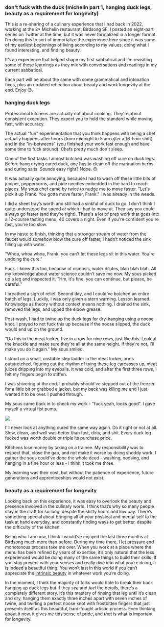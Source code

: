 ### don't fuck with the duck (michelin part 1, hanging duck legs, beauty as a requirement for longevity)

This is a re-sharing of a culinary experience that I had back in 2022, working at the 2* Michelin restaurant, Birdsong SF. I posted an eight-part series on Twitter at the time, but it was never formalized in a longer format. I’m doing this to sort of immortalize the experience here since it was some of my earliest beginnings of living according to my values, doing what I found interesting, and finding beauty.

It’s an experience that helped shape my first sabbatical and I’m revisiting some of these learnings as they mix with conversations and readings in my current sabbatical.

Each part will be about the same with some grammatical and intonation fixes, plus an updated reflection about beauty and work longevity at the end. Enjoy 😌.

### hanging duck legs

Professional kitchens are actually not about cooking. They're about consistent execution. They expect you to hold the standard while moving fast, with accuracy.

The actual "fun" experimentation that you think happens with being a chef actually happens after hours (from midnight to 5 am _after_ a 16-hour shift) and in the "in-betweens" (you finished your work fast enough and have some time to fuck around). Chefs pretty much don't sleep.

One of the first tasks I almost botched was washing off cure on duck legs. Before hang drying cured duck, one has to clean off the marination herbs and curing salts. Sounds easy right? Nope. 😐

It was actually quite annoying, because I had to wash off these little bits of juniper, peppercorns, and pine needles embedded in the hard to reach places. My sous chef came by twice to nudge me to move faster. "Let's pick it up Frank. You gotta move faster, Frank." I was already in the weeds.

I did a sheet tray’s worth and still had a sinkful of duck to go. I don’t think I quite understood the speed at which I had to move at. They say you could always go faster (and they’re right). There's a lot of prep work that goes into a 12-course tasting menu, 40 covers a night. Even if you're confident you're fast, you're too slow.

In my haste to finish, thinking that a stronger stream of water from the faucet would somehow blow the cure off faster, I hadn’t noticed the sink filling up with water.

"Whoa, whoa whoa, Frank, you can't let these legs sit in this water. You're undoing the cure."

Fuck. I knew this too, because of osmosis, water dilutes, blah blah blah. All my knowledge about water science couldn't save me now. My sous picked up a leg and inspected it. "Hm, it's fine, you can continue, but please, be careful."

I breathed a sigh of relief. Second day, and I could've botched an entire batch of legs. Luckily, I was only given a stern warning. Lesson learned. Knowledge as theory without context means nothing. I drained the sink, removed the legs, and upped the elbow grease.

Post-wash, I had to twine up the duck legs for dry-hanging using a noose knot. I prayed to not fuck this up because if the noose slipped, the duck would end up on the ground.

"Do this in the meat locker, five in a row for nine rows, just like this. Look at the knuckle and make sure they're all at the same height. If they're not, I'll make you do it again." My sous smiled.

I stood on a small, unstable step ladder in the meat locker, arms outstretched, figuring out the rhythm of tying these leg carcasses up, meat juices dripping into my eyeballs. It was cold, and after the first three rows, I felt my fingers begin to stiffen.

I was shivering at the end. I probably should've stepped out of the freezer for a little bit or grabbed a jacket, but my back was killing me and I just wanted it to be over. I pushed through. 

My sous came back in to check my work - "fuck yeah, looks good". I gave myself a virtual fist pump.

![](duck-legs.jpg)

I'll never look at anything cured the same way again. Do it right or not at all. Slow, clean, and well was better than fast, dirty, and shit. Every duck leg fucked was worth double or triple its purchase price.

Kitchens lose money by taking on a trainee. My responsibility was to respect that, close the gap, and not make it worse by doing shoddy work. I gather the sous could've done the whole deed - washing, noosing, and hanging in a fine hour or less - I think it took me three.

My learning was their cost, but without the patience of experience, future generations and apprenticeships would not exist.

### beauty as a requirement for longevity

Looking back on this experience, it was easy to overlook the beauty and presence involved in the culinary world. I think that’s why so many people stay in the craft for so long, despite the shitty hours and low pay. There’s something special about bringing all of your physical and mental self to the task at hand everyday, and constantly finding ways to get better, despite the difficulty of the kitchen.

Being who I am now, I think I would’ve enjoyed the last three months at Birdsong much more than before. During my time there, I let pressure and monotonous process take me over. When you work at a place where the menu has been refined by years of expertise, it’s only natural that the less experienced would be doing many of the same things to build their skills. If you stay present with your senses and really dive into what you’re doing, it is indeed a beautiful thing. You won’t last in this world if you can’t appreciate the [intrinsic beauty](https://www.frank-chen.com/posts/beauty-is-a-muscle) in whatever work you’re doing.

In the moment, I think the majority of folks would hate to break their back hanging up duck legs but if they _see_ and _feel_ the details, there’s a completely different story. It’s this mastery of rinsing that leg until it’s clean and dry, hanging them exactly three inches apart with seven inches of twine, and twirling a perfect noose knot with frostbitten fingers that just presents itself as this beautiful, hard-fought artistic process. Even thinking about it now, it gives me this sense of pride, and _that_ is what is important for longevity.